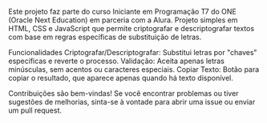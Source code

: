Este projeto faz parte do curso Iniciante em Programação T7 do ONE (Oracle Next Education) em parceria com a Alura. Projeto simples em HTML, CSS e JavaScript que permite criptografar e descriptografar textos com base em regras específicas de substituição de letras.

Funcionalidades
Criptografar/Descriptografar: Substitui letras por "chaves" específicas e reverte o processo.
Validação: Aceita apenas letras minúsculas, sem acentos ou caracteres especiais.
Copiar Texto: Botão para copiar o resultado, que aparece apenas quando há texto disponível.

Contribuições são bem-vindas! Se você encontrar problemas ou tiver sugestões de melhorias, sinta-se à vontade para abrir uma issue ou enviar um pull request.
